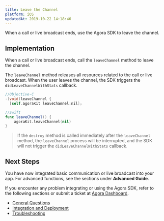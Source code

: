 ```yaml
---
title: Leave the Channel
platform: iOS
updatedAt: 2019-10-22 14:18:46
---
```

When a call or live broadcast ends, use the Agora SDK to leave the channel.

## Implementation

When a call or live broadcast ends, call the `leaveChannel` method to leave the channel.

The `leaveChannel` method releases all resources related to the call or live broadcast. When the user leaves the channel, the SDK triggers the  `didLeaveChannelWithStats` callback.

```objective-c
//Objective-C
-(void)leaveChannel {
  [self.agoraKit leaveChannel:nil];
```

```swift
//Swift
func leaveChannel() {
    agoraKit.leaveChannel(nil)
}
```

> If the `destroy` method is called immediately after the `leaveChannel` method, the `leaveChannel` process will be interrupted, and the SDK will not trigger the  `didLeaveChannelWithStats` callback.


## Next Steps
You have now integrated basic communication or live broadcast into your app. For advanced functions, see the sections under **Advanced Guide**.

If you encounter any problem integrating or using the Agora SDK, refer to the following sections or submit a ticket at [Agora Dashboard](https://dashboard.agora.io).

- [General Questions](/en/Agora%20Platform/general_questions#general-questions)
- [Integration and Deployment](/en/Agora%20Platform/general_questions#intergration-and-deployment)
- [Troubleshooting](/en/Agora%20Platform/general_questions#troubleshooting)